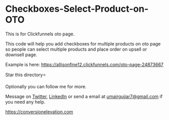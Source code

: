 # Checkboxes-Select-Product-on-OTO
This is for Clickfunnels oto page. 

This code will help you add checkboxes for multiple products on oto page so people can select multiple products and place order on upsell or downsell page.

Example is here: https://allisonfine12.clickfunnels.com/oto-page-24873667

Star this directory:star:

Optionally you can follow me for more.

Message on [Twitter](https://twitter.com/MrUmairGujjar), [LinkedIn](https://www.linkedin.com/in/umairgujjar/) or send a email at [umairgujjar7@gmail.com](mailto:umairgujjar7@gmail.com) if you need any help.


https://conversionelevation.com
